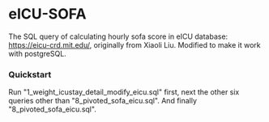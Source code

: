 # eICU-SOFA
The SQL query of calculating hourly sofa score in eICU database: https://eicu-crd.mit.edu/, originally from Xiaoli Liu.
Modified to make it work with postgreSQL. 
### Quickstart
Run "1_weight_icustay_detail_modify_eicu.sql" first, next the other six queries other than "8_pivoted_sofa_eicu.sql". And finally "8_pivoted_sofa_eicu.sql".

